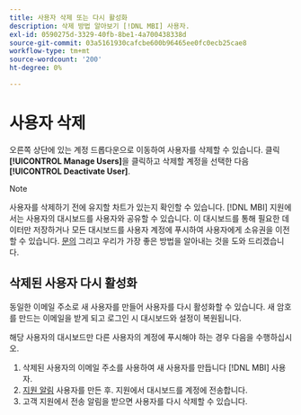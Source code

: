 ```yaml
---
title: 사용자 삭제 또는 다시 활성화
description: 삭제 방법 알아보기 [!DNL MBI] 사용자.
exl-id: 0590275d-3329-40fb-8be1-4a700438338d
source-git-commit: 03a5161930cafcbe600b96465ee0fc0ecb25cae8
workflow-type: tm+mt
source-wordcount: '200'
ht-degree: 0%

---
```


# 사용자 삭제

오른쪽 상단에 있는 계정 드롭다운으로 이동하여 사용자를 삭제할 수 있습니다. 클릭 **[!UICONTROL Manage Users]**&#x200B;을 클릭하고 삭제할 계정을 선택한 다음 **[!UICONTROL Deactivate User]**.

>[!NOTE]
>
>사용자를 삭제하기 전에 유지할 차트가 있는지 확인할 수 있습니다. [!DNL MBI] 지원에서는 사용자의 대시보드를 사용자와 공유할 수 있습니다. 이 대시보드를 통해 필요한 데이터만 저장하거나 모든 대시보드를 사용자 계정에 푸시하여 사용자에게 소유권을 이전할 수 있습니다. [문의](../../guide-overview.md) 그리고 우리가 가장 좋은 방법을 알아내는 것을 도와 드리겠습니다.

## 삭제된 사용자 다시 활성화

동일한 이메일 주소로 새 사용자를 만들어 사용자를 다시 활성화할 수 있습니다. 새 암호를 만드는 이메일을 받게 되고 로그인 시 대시보드와 설정이 복원됩니다.

해당 사용자의 대시보드만 다른 사용자의 계정에 푸시해야 하는 경우 다음을 수행하십시오.

1. 삭제된 사용자의 이메일 주소를 사용하여 새 사용자를 만듭니다 [!DNL MBI] 사용자.
1. [지원 알림](../../guide-overview.md) 사용자를 만든 후. 지원에서 대시보드를 계정에 전송합니다.
1. 고객 지원에서 전송 알림을 받으면 사용자를 다시 삭제할 수 있습니다.
